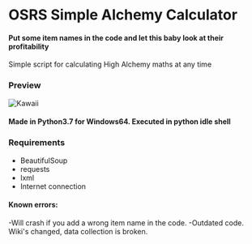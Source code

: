 # OSRS Simple Alchemy Calculator
#### Put some item names in the code and let this baby look at their profitability
Simple script for calculating High Alchemy maths at any time

### Preview
![Kawaii](https://i.imgur.com/XMOg23m.png)

#### Made in Python3.7 for Windows64. Executed in python idle shell

### Requirements
- BeautifulSoup
- requests
- lxml
- Internet connection


#### Known errors:
-Will crash if you add a wrong item name in the code.
-Outdated code. Wiki's changed, data collection is broken.
